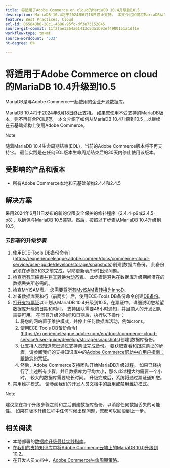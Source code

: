 ```yaml
---
title: 将适用于Adobe Commerce on cloud的MariaDB 10.4升级到10.5
description: MariaDB 10.4将于2024年6月18日停止支持。 本文介绍如何将MariaDB从10.4升级到10.5，以继续在云基础架构上使用Adobe Commerce。
feature: Best Practices, Cloud
exl-id: 065840b8-28c1-4686-95fc-df3e73152845
source-git-commit: 11f2fae3264a61413c5da1b93ef4980151a1df1e
workflow-type: tm+mt
source-wordcount: '533'
ht-degree: 0%

---
```


# 将适用于Adobe Commerce on cloud的MariaDB 10.4升级到10.5

MariaDB是与Adobe Commerce一起使用的企业开源数据库。

MariaDB 10.4将于[2024年6月18日](https://endoflife.date/mariadb)终止支持。 如果您使用不受支持的MariaDB版本，则不再符合PCI规范。 本文介绍了如何从MariaDB 10.4升级到10.5，以继续在云基础架构上使用Adobe Commerce。

>[!NOTE]
>
>随着MariaDB 10.4生命周期结束(EOL)，当前的Adobe Commerce版本将不再支持它。 最佳实践是在任何EOL版本生命周期结束后的30天内停止使用该版本。

## 受影响的产品和版本

* 所有Adobe Commerce本地和云基础架构2.4.4和2.4.5

## 解决方案

采用2024年6月11日发布的新的仅限安全保护的修补程序（2.4.4-p9或2.4.5-p8），以确保与MariaDB 10.5兼容。然后，按照以下步骤从MariaDB 10.4升级到10.5。

### 云部署的升级步骤

1. 使用ECE-Tools DB备份命令](https://experienceleague.adobe.com/en/docs/commerce-cloud-service/user-guide/develop/storage/snapshots)创建[数据库备份。 此备份必须在步骤2和3之前完成，以防更新表/行时出现问题。
1. [检查所有压缩表并将其转换为动态表](https://experienceleague.adobe.com/en/docs/commerce-operations/implementation-playbook/best-practices/maintenance/mariadb-upgrade)。 此步骤是避免在数据库升级期间潜在的数据丢失所必需的。
1. 检查MYISAM表。 您需要[将所有MyISAM表转换为InnoD](https://experienceleague.adobe.com/en/docs/commerce-operations/implementation-playbook/best-practices/planning/database-on-cloud)。
1. 准备数据库表和行（前两步）后，使用ECE-Tools DB备份命令创建[DB备份](https://experienceleague.adobe.com/en/docs/commerce-cloud-service/user-guide/develop/storage/snapshots)。
1. [打开支持票证](/help/help-center-guide/help-center/magento-help-center-user-guide.md#submit-ticket)以计划从MariaDB 10.4升级到10.5。在票证中，详细说明您希望数据库升级的日期和时间。 支持团队需要48小时通知，并且商人的开发团队需要可用。 在同意升级的时间和日期后，执行以下操作：
   1. 将您的网站置于维护模式，并停止任何数据库活动，例如crons。
   1. 使用ECE-Tools DB备份命令](https://experienceleague.adobe.com/en/docs/commerce-cloud-service/user-guide/develop/storage/snapshots)创建[数据库备份。
   1. 让支持人员知道您已通过支持票证完成备份。 要获取查看和跟踪票证的步骤，请参阅我们的支持知识库中的[Adobe Commerce帮助中心用户指南：跟踪您的票证](/help/help-center-guide/help-center/magento-help-center-user-guide.md#track-tickets)。
   1. 然后，Adobe Commerce支持团队开始MariaDB升级过程。 如果已经执行了上述所有步骤，并且数据库为平均大小，那么此过程大约需要一个小时。 较大的数据库需要较长时间。 升级完成后，系统将通过票证通知您。
1. 禁用维护模式。 请参阅我们的开发人员文档中的[启用或禁用维护模式](https://experienceleague.adobe.com/en/docs/commerce-operations/installation-guide/tutorials/maintenance-mode)。

>[!NOTE]
>
>建议您在每个升级步骤之前和之后创建数据库备份，以消除任何数据丢失的可能性。 如果在版本升级过程中任何时候出现问题，您都可以回滚到上一步。

## 相关阅读

* 本地部署的[数据库升级最佳实践指南](https://experienceleague.adobe.com/en/docs/commerce-operations/upgrade-guide/prepare/prerequisites)。
* [在我们的支持知识库中将Adobe Commerce云端上的MariaDB 10.0升级到10.2。](https://experienceleague.adobe.com/en/docs/commerce-knowledge-base/kb/how-to/upgrade-mariadb-10-0-to-10-2-for-magento-commerce-cloud)
* 在开发人员文档中，[Adobe Commerce生命周期策略](https://experienceleague.adobe.com/en/docs/commerce-operations/release/planning/lifecycle-policy)。
